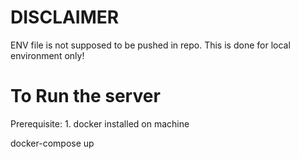 # DISCLAIMER

ENV file is not supposed to be pushed in repo. This is done for local environment only!

# To Run the server

Prerequisite: 1. docker installed on machine

docker-compose up
